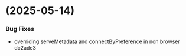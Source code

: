 #  (2025-05-14)


### Bug Fixes

* overriding serveMetadata and connectByPreference in non browser dc2ade3



